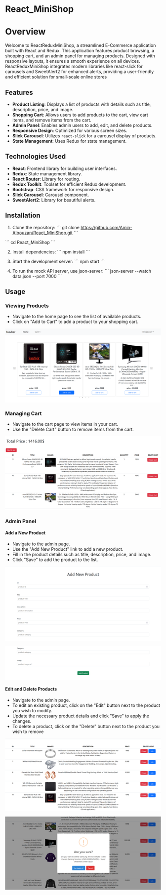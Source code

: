 # React_MiniShop

# Overview

Welcome to ReactReduxMiniShop, a streamlined E-Commerce application built with React and Redux. This application features product browsing, a shopping cart, and an admin panel for managing products. Designed with responsive layouts, it ensures a smooth experience on all devices. ReactReduxMiniShop integrates modern libraries like react-slick for carousels and SweetAlert2 for enhanced alerts, providing a user-friendly and efficient solution for small-scale online stores

## Features

- **Product Listing**: Displays a list of products with details such as title, description, price, and image.
- **Shopping Cart**: Allows users to add products to the cart, view cart items, and remove items from the cart.
- **Admin Panel**: Enables admin users to add, edit, and delete products.
- **Responsive Design**: Optimized for various screen sizes.
- **Slick Carousel**: Utilizes `react-slick` for a carousel display of products.
- **State Management**: Uses Redux for state management.

## Technologies Used

- **React**: Frontend library for building user interfaces.
- **Redux**: State management library.
- **React Router**: Library for routing.
- **Redux Toolkit**: Toolset for efficient Redux development.
- **Bootstrap**: CSS framework for responsive design.
- **Slick Carousel**: Carousel component.
- **SweetAlert2**: Library for beautiful alerts.

## Installation

1. Clone the repository:
   \`\`\`
   git clone https://github.com/Amin-Albouzan/React_MiniShop.git
   \`\`\`

  \`\`\` cd React_MiniShop  \`\`\`

2. Install dependencies:
   \`\`\`
   npm install
   \`\`\`

3. Start the development server:
   \`\`\`
   npm start
   \`\`\`

4. To run the mock API server, use json-server:
   \`\`\`
   json-server --watch data.json --port 7000
   \`\`\`

## Usage


### Viewing Products
- Navigate to the home page to see the list of available products.
- Click on "Add to Cart" to add a product to your shopping cart.
  
![Viewing_Products](screenshots/Viewing_Products.png)

### Managing Cart
- Navigate to the cart page to view items in your cart.
- Use the "Delete Cart" button to remove items from the cart.
  
![Managing_Cart](screenshots/Managing_Cart.png)

### Admin Panel

#### Add a New Product
- Navigate to the admin page.
- Use the "Add New Product" link to add a new product.
- Fill in the product details such as title, description, price, and image.
- Click "Save" to add the product to the list.
  
![Add_Product](screenshots/Add_Product.png)

![Add_Product2](screenshots/Add_Product2.png)

#### Edit and Delete Products
- Navigate to the admin page.
- To edit an existing product, click on the "Edit" button next to the product you wish to modify.
- Update the necessary product details and click "Save" to apply the changes.
- To delete a product, click on the "Delete" button next to the product you wish to remove
  
![all_product](screenshots/all_product.png)

![delete_Product](screenshots/delete_product.png)
